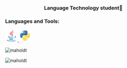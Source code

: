 <h3 align="center">Language Technology student👾</h3>


<h3 align="left">Languages and Tools:</h3>
<p align="left"> <a href="https://www.java.com" target="_blank" rel="noreferrer"> <img src="https://raw.githubusercontent.com/devicons/devicon/master/icons/java/java-original.svg" alt="java" width="40" height="40"/> </a> <a href="https://www.python.org" target="_blank" rel="noreferrer"> <img src="https://raw.githubusercontent.com/devicons/devicon/master/icons/python/python-original.svg" alt="python" width="40" height="40"/> </a> </p>

<p><img align="center" src="https://github-readme-stats.vercel.app/api/top-langs?username=maholdt&show_icons=true&theme=dark&locale=en&layout=compact" alt="maholdt" /></p>

<p><img align="center" src="https://github-readme-streak-stats.herokuapp.com/?user=maholdt&theme=dark" alt="maholdt" /></p>
